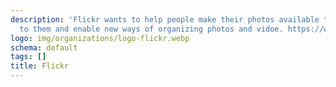 ```yaml
---
description: 'Flickr wants to help people make their photos available to the people who matter 
  to them and enable new ways of organizing photos and vidoe. https://www.flickr.com/ '
logo: img/organizations/logo-flickr.webp
schema: default
tags: []
title: Flickr
---
```


